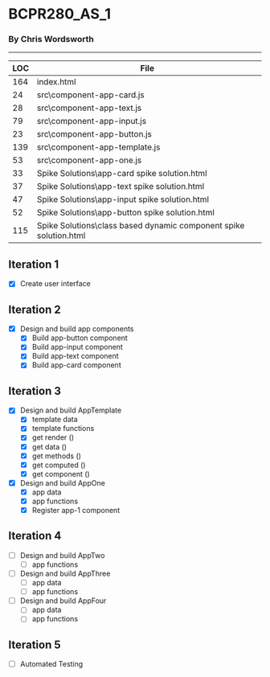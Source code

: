 # BCPR280_AS_1
### By Chris Wordsworth

---

LOC | File
----|------
164 | index.html
24  | src\component-app-card.js
28  | src\component-app-text.js
79  | src\component-app-input.js
23  | src\component-app-button.js
139 | src\component-app-template.js
53  | src\component-app-one.js
33  | Spike Solutions\app-card spike solution.html
37  | Spike Solutions\app-text spike solution.html
47  | Spike Solutions\app-input spike solution.html
52  | Spike Solutions\app-button spike solution.html
115  | Spike Solutions\class based dynamic component spike solution.html

## Iteration 1
  - [x] Create user interface

## Iteration 2
  - [x] Design and build app components
    - [x] Build app-button component
    - [x] Build app-input component
    - [x] Build app-text component
    - [x] Build app-card component

## Iteration 3
  - [x] Design and build AppTemplate
    - [x] template data
    - [x] template functions
    - [x] get render ()
    - [x] get data ()
    - [x] get methods ()
    - [x] get computed ()
    - [x] get component ()
  - [x] Design and build AppOne
    - [x] app data
    - [x] app functions
    - [x] Register app-1 component

## Iteration 4
  - [ ] Design and build AppTwo
    - [ ] app functions
  - [ ] Design and build AppThree
    - [ ] app data
    - [ ] app functions
  - [ ] Design and build AppFour
    - [ ] app data
    - [ ] app functions

## Iteration 5
  - [ ] Automated Testing
